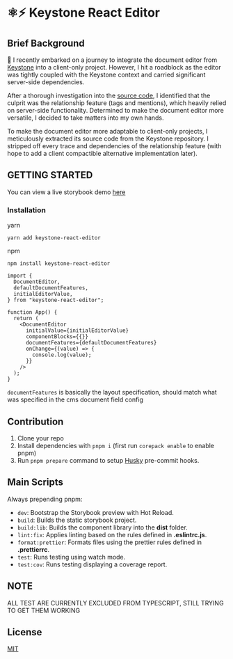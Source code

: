 # ⚛️⚡ Keystone React Editor

## Brief Background
👋 I recently embarked on a journey to integrate the document editor from [Keystone](https://github.com/keystonejs/keystone)  into a client-only project. However, I hit a roadblock as the editor was tightly coupled with the Keystone context and carried significant server-side dependencies.

After a thorough investigation into the [source code](https://github.com/keystonejs/keystone/blob/main/packages/fields-document/src/DocumentEditor/index.tsx), I identified that the culprit was the relationship feature (tags and mentions), which heavily relied on server-side functionality. Determined to make the document editor more versatile, I decided to take matters into my own hands.

To make the document editor more adaptable to client-only projects, I meticulously extracted its source code from the Keystone repository. I stripped off every trace and dependencies of the relationship feature (with hope to add a client compactible alternative implementation later).

## GETTING STARTED
You can view a live storybook demo [here](https://keystone-react-editor.netlify.app/?path=/story/documenteditor--main-editor)

### Installation
yarn

`yarn add keystone-react-editor`

npm

`npm install keystone-react-editor`

```
import {
  DocumentEditor,
  defaultDocumentFeatures,
  initialEditorValue,
} from "keystone-react-editor";

function App() {
  return (
    <DocumentEditor
      initialValue={initialEditorValue}
      componentBlocks={{}}
      documentFeatures={defaultDocumentFeatures}
      onChange={(value) => {
        console.log(value);
      }}
    />
  );
}

```
`documentFeatures` is basically the layout specification, should match what was specified in the cms document field config

## Contribution

1. Clone your repo
2. Install dependencies with `pnpm i` (first run `corepack enable` to enable pnpm)
3. Run `pnpm prepare` command to setup [Husky](https://typicode.github.io/husky) pre-commit hooks.

## Main Scripts

Always prepending pnpm:

- `dev`: Bootstrap the Storybook preview with Hot Reload.
- `build`: Builds the static storybook project.
- `build:lib`: Builds the component library into the **dist** folder.
- `lint:fix`: Applies linting based on the rules defined in **.eslintrc.js**.
- `format:prettier`: Formats files using the prettier rules defined in **.prettierrc**.
- `test`: Runs testing using watch mode.
- `test:cov`: Runs testing displaying a coverage report.

## NOTE
ALL TEST ARE CURRENTLY EXCLUDED FROM TYPESCRIPT, STILL TRYING TO GET THEM WORKING

## License

[MIT](LICENSE)
